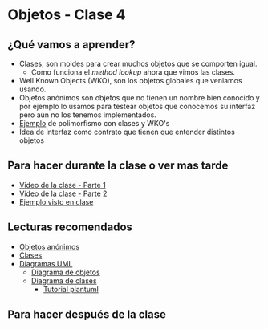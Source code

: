 # Objetos - Clase 4

## ¿Qué vamos a aprender?

* Clases, son moldes para crear muchos objetos que se comporten igual.
  * Como funciona el _method lookup_ ahora que vimos las clases.
* Well Known Objects (WKO), son los objetos globales que veniamos usando.
* Objetos anónimos son objetos que no tienen un nombre bien conocido y por ejemplo lo usamos para testear objetos que conocemos su interfaz pero aún no los tenemos implementados.
* [Ejemplo](https://github.com/pdep-utn/sabados-tarde/blob/master/seguimiento/2019/objetos/ejemplos/clase-4) de polimorfismo con clases y WKO's
* Idea de interfaz como contrato que tienen que entender distintos objetos

## Para hacer durante la clase o ver mas tarde

* [Video de la clase - Parte 1](https://youtu.be/enFOPacD67c)
* [Video de la clase - Parte 2](https://youtu.be/rMrj4M_n25c)
* [Ejemplo visto en clase](https://github.com/pdep-st/ejemplo-productos)

## Lecturas recomendados

* [Objetos anónimos](https://docs.google.com/document/d/1j2VoBNczPsMXrIjJ4tycYU982CZahReTvzkWS9TTKV0/edit)
* [Clases](https://docs.google.com/document/d/1Dgq_PfCbJHO1M7dXe-vGXtj4mbEUWlYhfvQ2i0RWOsk)
* [Diagramas UML](https://docs.google.com/document/d/1eXLlNppAX-7E2M8Xxs0MCckdn4XVEYmeQNaS_E1RqTc)
  * [Diagrama de objetos](https://docs.google.com/document/d/1eXLlNppAX-7E2M8Xxs0MCckdn4XVEYmeQNaS_E1RqTc/edit#heading=h.44sinio)
  * [Diagrama de clases](https://docs.google.com/document/d/1eXLlNppAX-7E2M8Xxs0MCckdn4XVEYmeQNaS_E1RqTc/edit#heading=h.ei6ew8w7hv9t)
    * [Tutorial plantuml](https://github.com/pdep-noche-mavi/tutorial-plantuml)

## Para hacer después de la clase
